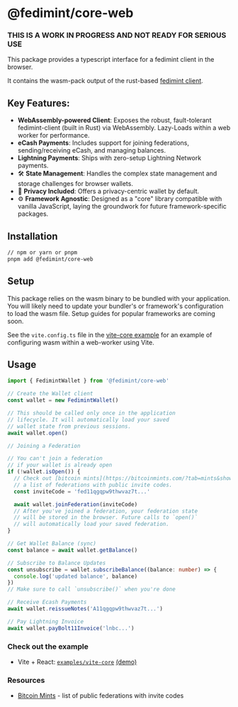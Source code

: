 # @fedimint/core-web

### THIS IS A WORK IN PROGRESS AND NOT READY FOR SERIOUS USE

This package provides a typescript interface for a fedimint client in the browser.

It contains the wasm-pack output of the rust-based [fedimint client](https://github.com/fedimint/fedimint/tree/master/fedimint-client-wasm).

## Key Features:

- **WebAssembly-powered Client**: Exposes the robust, fault-tolerant fedimint-client (built in Rust) via WebAssembly. Lazy-Loads within a web worker for performance.
- **eCash Payments**: Includes support for joining federations, sending/receiving eCash, and managing balances.
- **Lightning Payments**: Ships with zero-setup Lightning Network payments.
- 🛠️ **State Management**: Handles the complex state management and storage challenges for browser wallets.
- 🤫 **Privacy Included**: Offers a privacy-centric wallet by default.
- ⚙️ **Framework Agnostic**: Designed as a "core" library compatible with vanilla JavaScript, laying the groundwork for future framework-specific packages.

## Installation

```bash
// npm or yarn or pnpm
pnpm add @fedimint/core-web
```

## Setup

This package relies on the wasm binary to be bundled with your application. You will likely need to update your bundler's or framework's configuration to load the wasm file. Setup guides for popular frameworks are coming soon.

See the `vite.config.ts` file in the [vite-core example](../../examples/vite-core/vite.config.ts) for an example of configuring wasm within a web-worker using Vite.

## Usage

```ts
import { FedimintWallet } from '@fedimint/core-web'

// Create the Wallet client
const wallet = new FedimintWallet()

// This should be called only once in the application
// lifecycle. It will automatically load your saved
// wallet state from previous sessions.
await wallet.open()

// Joining a Federation

// You can't join a federation
// if your wallet is already open
if (!wallet.isOpen()) {
  // Check out [bitcoin mints](https://bitcoinmints.com/?tab=mints&showFedimint=true) for
  // a list of federations with public invite codes.
  const inviteCode = 'fed11qgqpw9thwvaz7t...'

  await wallet.joinFederation(inviteCode)
  // After you've joined a federation, your federation state
  // will be stored in the browser. Future calls to `open()`
  // will automatically load your saved federation.
}

// Get Wallet Balance (sync)
const balance = await wallet.getBalance()

// Subscribe to Balance Updates
const unsubscribe = wallet.subscribeBalance((balance: number) => {
  console.log('updated balance', balance)
})
// Make sure to call `unsubscribe()` when you're done

// Receive Ecash Payments
await wallet.reissueNotes('A11qgqpw9thwvaz7t...')

// Pay Lightning Invoice
await wallet.payBolt11Invoice('lnbc...')
```

### Check out the example

- Vite + React: [`examples/vite-core`](../../examples/vite-core/README.md) [(demo)](https://fedimint.github.io/fedimint-web-sdk/)

### Resources

- [Bitcoin Mints](https://bitcoinmints.com/?tab=mints&showFedimint=true) - list of public federations with invite codes
